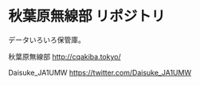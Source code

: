 # 秋葉原無線部 リポジトリ

データいろいろ保管庫。

秋葉原無線部
http://cqakiba.tokyo/

Daisuke_JA1UMW
https://twitter.com/Daisuke_JA1UMW
